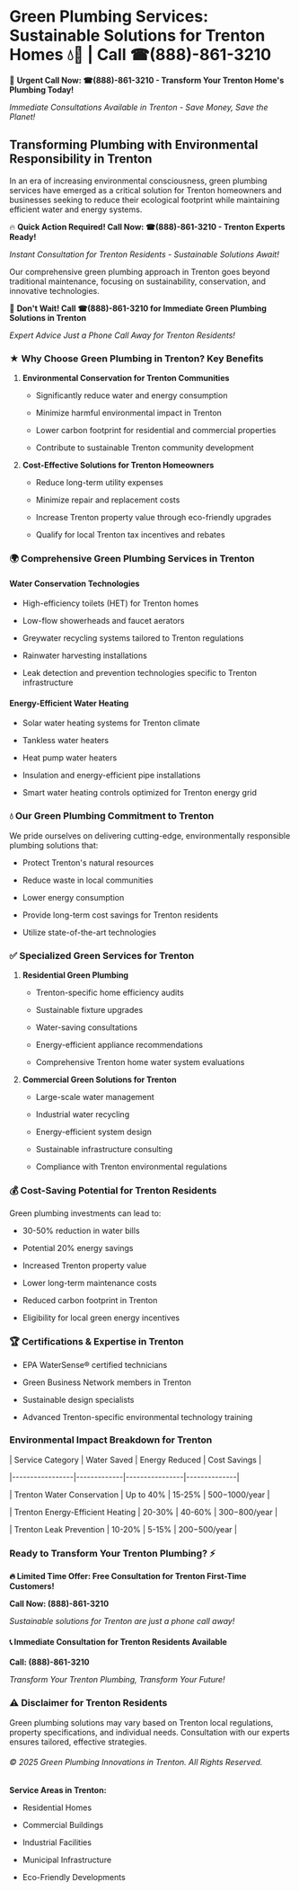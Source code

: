 # Green Plumbing Services: Sustainable Solutions for Trenton Homes 💧🌿 | Call ☎(888)-861-3210

🚨 **Urgent Call Now: ☎(888)-861-3210 - Transform Your Trenton Home's Plumbing Today!**
*Immediate Consultations Available in Trenton - Save Money, Save the Planet!*

## Transforming Plumbing with Environmental Responsibility in Trenton

In an era of increasing environmental consciousness, green plumbing services have emerged as a critical solution for Trenton homeowners and businesses seeking to reduce their ecological footprint while maintaining efficient water and energy systems. 

🔥 **Quick Action Required! Call Now: ☎(888)-861-3210 - Trenton Experts Ready!**
*Instant Consultation for Trenton Residents - Sustainable Solutions Await!*

Our comprehensive green plumbing approach in Trenton goes beyond traditional maintenance, focusing on sustainability, conservation, and innovative technologies.

🚨 **Don't Wait! Call ☎(888)-861-3210 for Immediate Green Plumbing Solutions in Trenton**
*Expert Advice Just a Phone Call Away for Trenton Residents!*

### ★ Why Choose Green Plumbing in Trenton? Key Benefits

1. **Environmental Conservation for Trenton Communities** 
   - Significantly reduce water and energy consumption
   - Minimize harmful environmental impact in Trenton
   - Lower carbon footprint for residential and commercial properties
   - Contribute to sustainable Trenton community development

2. **Cost-Effective Solutions for Trenton Homeowners** 
   - Reduce long-term utility expenses
   - Minimize repair and replacement costs
   - Increase Trenton property value through eco-friendly upgrades
   - Qualify for local Trenton tax incentives and rebates

### 🌍 Comprehensive Green Plumbing Services in Trenton

#### Water Conservation Technologies
- High-efficiency toilets (HET) for Trenton homes
- Low-flow showerheads and faucet aerators
- Greywater recycling systems tailored to Trenton regulations
- Rainwater harvesting installations
- Leak detection and prevention technologies specific to Trenton infrastructure

#### Energy-Efficient Water Heating
- Solar water heating systems for Trenton climate
- Tankless water heaters
- Heat pump water heaters
- Insulation and energy-efficient pipe installations
- Smart water heating controls optimized for Trenton energy grid

### 💧 Our Green Plumbing Commitment to Trenton

We pride ourselves on delivering cutting-edge, environmentally responsible plumbing solutions that:
- Protect Trenton's natural resources
- Reduce waste in local communities
- Lower energy consumption
- Provide long-term cost savings for Trenton residents
- Utilize state-of-the-art technologies

### ✅ Specialized Green Services for Trenton

1. **Residential Green Plumbing**
   - Trenton-specific home efficiency audits
   - Sustainable fixture upgrades
   - Water-saving consultations
   - Energy-efficient appliance recommendations
   - Comprehensive Trenton home water system evaluations

2. **Commercial Green Solutions for Trenton**
   - Large-scale water management
   - Industrial water recycling
   - Energy-efficient system design
   - Sustainable infrastructure consulting
   - Compliance with Trenton environmental regulations

### 💰 Cost-Saving Potential for Trenton Residents

Green plumbing investments can lead to:
- 30-50% reduction in water bills
- Potential 20% energy savings
- Increased Trenton property value
- Lower long-term maintenance costs
- Reduced carbon footprint in Trenton
- Eligibility for local green energy incentives

### 🏆 Certifications & Expertise in Trenton

- EPA WaterSense® certified technicians
- Green Business Network members in Trenton
- Sustainable design specialists
- Advanced Trenton-specific environmental technology training

### Environmental Impact Breakdown for Trenton

| Service Category | Water Saved | Energy Reduced | Cost Savings |
|-----------------|-------------|----------------|--------------|
| Trenton Water Conservation | Up to 40% | 15-25% | $500-$1000/year |
| Trenton Energy-Efficient Heating | 20-30% | 40-60% | $300-$800/year |
| Trenton Leak Prevention | 10-20% | 5-15% | $200-$500/year |

### Ready to Transform Your Trenton Plumbing? ⚡

**🔥 Limited Time Offer: Free Consultation for Trenton First-Time Customers!**

**Call Now: (888)-861-3210**
*Sustainable solutions for Trenton are just a phone call away!*

#### 📞 Immediate Consultation for Trenton Residents Available

**Call: (888)-861-3210**
*Transform Your Trenton Plumbing, Transform Your Future!*

### ⚠️ Disclaimer for Trenton Residents

Green plumbing solutions may vary based on Trenton local regulations, property specifications, and individual needs. Consultation with our experts ensures tailored, effective strategies.

###### © 2025 Green Plumbing Innovations in Trenton. All Rights Reserved.

**Service Areas in Trenton:** 
- Residential Homes
- Commercial Buildings
- Industrial Facilities
- Municipal Infrastructure
- Eco-Friendly Developments